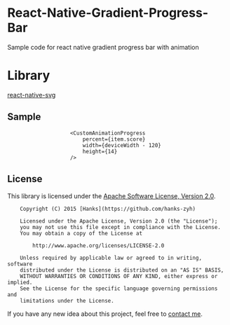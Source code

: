 # React-Native-Gradient-Progress-Bar
Sample code for react native gradient progress bar with animation



# Library
[react-native-svg](https://github.com/react-native-community/react-native-svg)


## Sample

```
                    <CustomAnimationProgress
                        percent={item.score}
                        width={deviceWidth - 120}
                        height={14}
                    />

```

## License

This library is licensed under the [Apache Software License, Version 2.0](http://www.apache.org/licenses/LICENSE-2.0).

```
    Copyright (C) 2015 [Hanks](https://github.com/hanks-zyh)

    Licensed under the Apache License, Version 2.0 (the "License");
    you may not use this file except in compliance with the License.
    You may obtain a copy of the License at

        http://www.apache.org/licenses/LICENSE-2.0

    Unless required by applicable law or agreed to in writing, software
    distributed under the License is distributed on an "AS IS" BASIS,
    WITHOUT WARRANTIES OR CONDITIONS OF ANY KIND, either express or implied.
    See the License for the specific language governing permissions and
    limitations under the License.
```
If you have any new idea about this project, feel free to [contact me](mailto:developer.ashish01@gmail.com).


